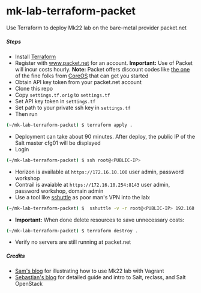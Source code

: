 # mk-lab-terraform-packet
Use Terraform to deploy Mk22 lab on the bare-metal provider packet.net

##### Steps

- Install [Terraform](https://www.terraform.io/downloads.html)
- Register with www.packet.net for an account. **Important:** Use of Packet will incur costs hourly. **Note:** Packet offers discount codes like [the one](https://www.packet.net/promo/coreos/) of the fine folks from [CoreOS](https://coreos.com/) that can get you started
- Obtain API key token from your packet.net account
- Clone this repo
- Copy ```settings.tf.orig``` to ```settings.tf```
- Set API key token in ```settings.tf```
- Set path to your private ssh key in ```settings.tf```
- Then run
```bash
(~/mk-lab-terraform-packet) $ terraform apply .
```
- Deployment can take about 90 minutes. After deploy, the public IP of the Salt master cfg01 will be displayed
- Login
```bash
(~/mk-lab-terraform-packet) $ ssh root@<PUBLIC-IP>
```
- Horizon is available at `https://172.16.10.100`  user admin, password workshop
- Contrail is avaiable at `https://172.16.10.254:8143`  user admin, password workshop, domain admin
- Use a tool like [sshuttle](https://github.com/apenwarr/sshuttle) as poor man's VPN into the lab:
```bash
(~/mk-lab-terraform-packet) $  sshuttle -v -r root@<PUBLIC-IP> 192.168.150.0/24 172.16.10.0/24
```
- **Important:** When done delete resources to save unnecessary costs:
```bash
(~/mk-lab-terraform-packet) $ terraform destroy .
```
- Verify no servers are still running at packet.net

##### Credits
- [Sam's blog](http://samos-it.com/posts/openstack-salt-mk22-vagrant-lab.html) for illustrating how to use Mk22 lab with Vagrant
- [Sebastian's blog](http://www.yet.org/2016/10/os-salt/) for detailed guide and intro to Salt, reclass, and Salt OpenStack
